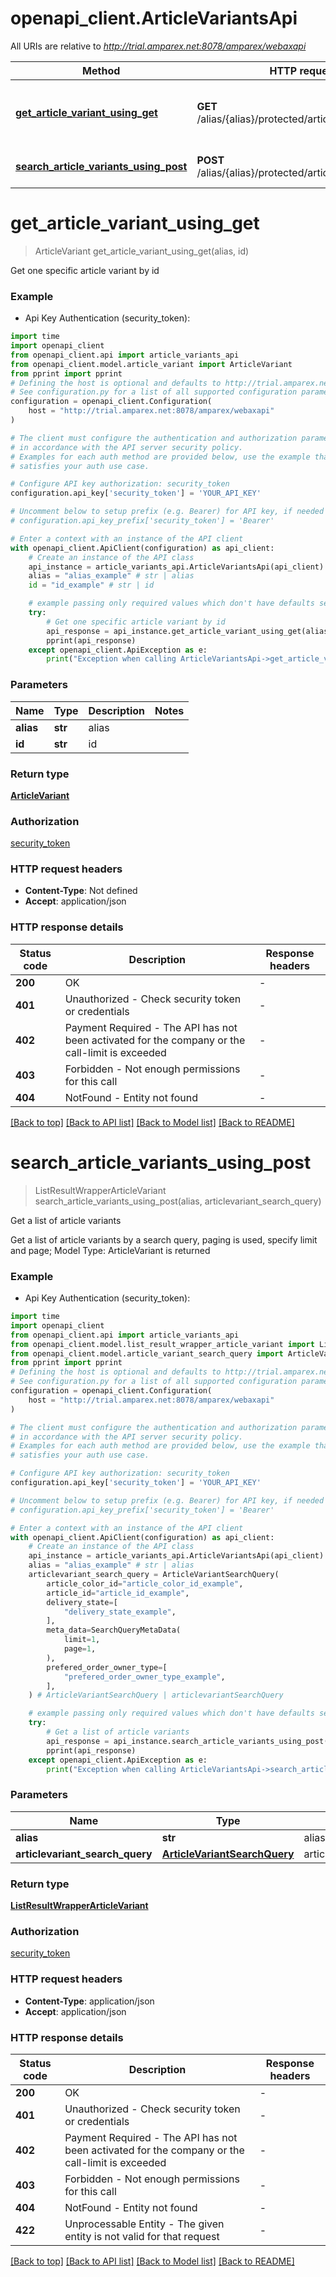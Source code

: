 # openapi_client.ArticleVariantsApi

All URIs are relative to *http://trial.amparex.net:8078/amparex/webaxapi*

Method | HTTP request | Description
------------- | ------------- | -------------
[**get_article_variant_using_get**](ArticleVariantsApi.md#get_article_variant_using_get) | **GET** /alias/{alias}/protected/articlevariants/{id} | Get one specific article variant by id
[**search_article_variants_using_post**](ArticleVariantsApi.md#search_article_variants_using_post) | **POST** /alias/{alias}/protected/articlevariants/search | Get a list of article variants


# **get_article_variant_using_get**
> ArticleVariant get_article_variant_using_get(alias, id)

Get one specific article variant by id

### Example

* Api Key Authentication (security_token):

```python
import time
import openapi_client
from openapi_client.api import article_variants_api
from openapi_client.model.article_variant import ArticleVariant
from pprint import pprint
# Defining the host is optional and defaults to http://trial.amparex.net:8078/amparex/webaxapi
# See configuration.py for a list of all supported configuration parameters.
configuration = openapi_client.Configuration(
    host = "http://trial.amparex.net:8078/amparex/webaxapi"
)

# The client must configure the authentication and authorization parameters
# in accordance with the API server security policy.
# Examples for each auth method are provided below, use the example that
# satisfies your auth use case.

# Configure API key authorization: security_token
configuration.api_key['security_token'] = 'YOUR_API_KEY'

# Uncomment below to setup prefix (e.g. Bearer) for API key, if needed
# configuration.api_key_prefix['security_token'] = 'Bearer'

# Enter a context with an instance of the API client
with openapi_client.ApiClient(configuration) as api_client:
    # Create an instance of the API class
    api_instance = article_variants_api.ArticleVariantsApi(api_client)
    alias = "alias_example" # str | alias
    id = "id_example" # str | id

    # example passing only required values which don't have defaults set
    try:
        # Get one specific article variant by id
        api_response = api_instance.get_article_variant_using_get(alias, id)
        pprint(api_response)
    except openapi_client.ApiException as e:
        print("Exception when calling ArticleVariantsApi->get_article_variant_using_get: %s\n" % e)
```


### Parameters

Name | Type | Description  | Notes
------------- | ------------- | ------------- | -------------
 **alias** | **str**| alias |
 **id** | **str**| id |

### Return type

[**ArticleVariant**](ArticleVariant.md)

### Authorization

[security_token](../README.md#security_token)

### HTTP request headers

 - **Content-Type**: Not defined
 - **Accept**: application/json


### HTTP response details

| Status code | Description | Response headers |
|-------------|-------------|------------------|
**200** | OK |  -  |
**401** | Unauthorized - Check security token or credentials |  -  |
**402** | Payment Required - The API has not been activated for the company or the call-limit is exceeded |  -  |
**403** | Forbidden - Not enough permissions for this call |  -  |
**404** | NotFound - Entity not found |  -  |

[[Back to top]](#) [[Back to API list]](../README.md#documentation-for-api-endpoints) [[Back to Model list]](../README.md#documentation-for-models) [[Back to README]](../README.md)

# **search_article_variants_using_post**
> ListResultWrapperArticleVariant search_article_variants_using_post(alias, articlevariant_search_query)

Get a list of article variants

Get a list of article variants  by a search query, paging is used, specify limit and page; Model Type: ArticleVariant is returned

### Example

* Api Key Authentication (security_token):

```python
import time
import openapi_client
from openapi_client.api import article_variants_api
from openapi_client.model.list_result_wrapper_article_variant import ListResultWrapperArticleVariant
from openapi_client.model.article_variant_search_query import ArticleVariantSearchQuery
from pprint import pprint
# Defining the host is optional and defaults to http://trial.amparex.net:8078/amparex/webaxapi
# See configuration.py for a list of all supported configuration parameters.
configuration = openapi_client.Configuration(
    host = "http://trial.amparex.net:8078/amparex/webaxapi"
)

# The client must configure the authentication and authorization parameters
# in accordance with the API server security policy.
# Examples for each auth method are provided below, use the example that
# satisfies your auth use case.

# Configure API key authorization: security_token
configuration.api_key['security_token'] = 'YOUR_API_KEY'

# Uncomment below to setup prefix (e.g. Bearer) for API key, if needed
# configuration.api_key_prefix['security_token'] = 'Bearer'

# Enter a context with an instance of the API client
with openapi_client.ApiClient(configuration) as api_client:
    # Create an instance of the API class
    api_instance = article_variants_api.ArticleVariantsApi(api_client)
    alias = "alias_example" # str | alias
    articlevariant_search_query = ArticleVariantSearchQuery(
        article_color_id="article_color_id_example",
        article_id="article_id_example",
        delivery_state=[
            "delivery_state_example",
        ],
        meta_data=SearchQueryMetaData(
            limit=1,
            page=1,
        ),
        prefered_order_owner_type=[
            "prefered_order_owner_type_example",
        ],
    ) # ArticleVariantSearchQuery | articlevariantSearchQuery

    # example passing only required values which don't have defaults set
    try:
        # Get a list of article variants
        api_response = api_instance.search_article_variants_using_post(alias, articlevariant_search_query)
        pprint(api_response)
    except openapi_client.ApiException as e:
        print("Exception when calling ArticleVariantsApi->search_article_variants_using_post: %s\n" % e)
```


### Parameters

Name | Type | Description  | Notes
------------- | ------------- | ------------- | -------------
 **alias** | **str**| alias |
 **articlevariant_search_query** | [**ArticleVariantSearchQuery**](ArticleVariantSearchQuery.md)| articlevariantSearchQuery |

### Return type

[**ListResultWrapperArticleVariant**](ListResultWrapperArticleVariant.md)

### Authorization

[security_token](../README.md#security_token)

### HTTP request headers

 - **Content-Type**: application/json
 - **Accept**: application/json


### HTTP response details

| Status code | Description | Response headers |
|-------------|-------------|------------------|
**200** | OK |  -  |
**401** | Unauthorized - Check security token or credentials |  -  |
**402** | Payment Required - The API has not been activated for the company or the call-limit is exceeded |  -  |
**403** | Forbidden - Not enough permissions for this call |  -  |
**404** | NotFound - Entity not found |  -  |
**422** | Unprocessable Entity - The given entity is not valid for that request |  -  |

[[Back to top]](#) [[Back to API list]](../README.md#documentation-for-api-endpoints) [[Back to Model list]](../README.md#documentation-for-models) [[Back to README]](../README.md)

